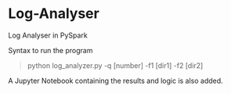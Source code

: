 # Log-Analyser
Log Analyser in PySpark

Syntax to run the program

 > python log_analyzer.py -q [number] -f1 [dir1] -f2 [dir2]

A Jupyter Notebook containing the results and logic is also added.
